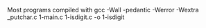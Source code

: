 Most programs compiled with
gcc -Wall -pedantic -Werror -Wextra _putchar.c 1-main.c 1-isdigit.c -o 1-isdigit
